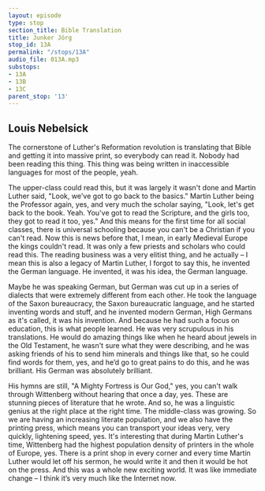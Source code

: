 ```yaml
---
layout: episode
type: stop
section_title: Bible Translation
title: Junker Jörg
stop_id: 13A
permalink: "/stops/13A"
audio_file: 013A.mp3
substops:
- 13A
- 13B
- 13C
parent_stop: '13'
---
```


## Louis Nebelsick

The cornerstone of Luther's Reformation revolution is translating that Bible and getting it into massive print, so everybody can read it. Nobody had been reading this thing. This thing was being written in inaccessible languages for most of the people, yeah.

The upper-class could read this, but it was largely it wasn't done and Martin Luther said, "Look, we've got to go back to the basics." Martin Luther being the Professor again, yes, and very much the scholar saying, "Look, let's get back to the book. Yeah. You've got to read the Scripture, and the girls too, they got to read it too, yes." And this means for the first time for all social classes, there is universal schooling because you can't be a Christian if you can't read. Now this is news before that, I mean, in early Medieval Europe the kings couldn't read. It was only a few priests and scholars who could read this. The reading business was a very elitist thing, and he actually – I mean this is also a legacy of Martin Luther, I forgot to say this, he invented the German language. He invented, it was his idea, the German language.

Maybe he was speaking German, but German was cut up in a series of dialects that were extremely different from each other. He took the language of the Saxon bureaucracy, the Saxon bureaucratic language, and he started inventing words and stuff, and he invented modern German, High Germans as it's called, it was his invention. And because he had such a focus on education, this is what people learned. He was very scrupulous in his translations. He would do amazing things like when he heard about jewels in the Old Testament, he wasn't sure what they were describing, and he was asking friends of his to send him minerals and things like that, so he could find words for them, yes, and he’d go to great pains to do this, and he was brilliant. His German was absolutely brilliant.

His hymns are still, "A Mighty Fortress is Our God," yes, you can't walk through Wittenberg without hearing that once a day, yes. These are stunning pieces of literature that he wrote. And so, he was a linguistic genius at the right place at the right time. The middle-class was growing. So we are having an increasing literate population, and we also have the printing press, which means you can transport your ideas very, very quickly, lightening speed, yes. It's interesting that during Martin Luther's time, Wittenberg had the highest population density of printers in the whole of Europe, yes. There is a print shop in every corner and every time Martin Luther would let off his sermon, he would write it and then it would be hot on the press. And this was a whole new exciting world. It was like immediate change – I think it’s very much like the Internet now.
